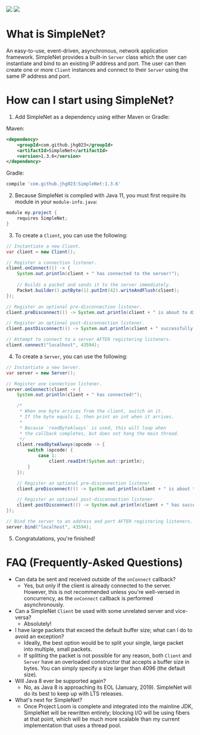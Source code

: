<img src="https://maven-badges.herokuapp.com/maven-central/com.github.jhg023/SimpleNet/badge.svg"> <img src="http://githubbadges.com/star.svg?user=jhg023&repo=SimpleNet&background=0000ff&color=ffffff&style=flat">
# What is SimpleNet?
An easy-to-use, event-driven, asynchronous, network application framework. SimpleNet provides a built-in `Server` class which the user can instantiate and bind to an existing IP address and port. The user can then create one or more `Client` instances and connect to their `Server` using the same IP address and port.

# How can I start using SimpleNet?
 1. Add SimpleNet as a dependency using either Maven or Gradle:

Maven:

```xml
<dependency>
    <groupId>com.github.jhg023</groupId>
    <artifactId>SimpleNet</artifactId>
    <version>1.3.6</version>
</dependency>
```

Gradle:

```groovy
compile 'com.github.jhg023:SimpleNet:1.3.6'
```

 2. Because SimpleNet is compiled with Java 11, you must first require its module in your `module-info.java`:

```java
module my.project {
    requires SimpleNet;
}
```

 3. To create a `Client`, you can use the following:
```java
// Instantiate a new Client.
var client = new Client();

// Register a connection listener.
client.onConnect(() -> {
    System.out.println(client + " has connected to the server!");
    
    // Builds a packet and sends it to the server immediately.
    Packet.builder().putByte(1).putInt(42).writeAndFlush(client);
});

// Register an optional pre-disconnection listener.
client.preDisconnect(() -> System.out.println(client + " is about to disconnect from the server!"));

// Register an optional post-disconnection listener.
client.postDisconnect(() -> System.out.println(client + " successfully disconnected from the server!"));

// Attempt to connect to a server AFTER registering listeners.
client.connect("localhost", 43594);
```

 4. To create a `Server`, you can use the following:

```java
// Instantiate a new Server.
var server = new Server();

// Register one connection listener.
server.onConnect(client -> {
    System.out.println(client + " has connected!");

    /*
     * When one byte arrives from the client, switch on it.
     * If the byte equals 1, then print an int when it arrives.
     *
     * Because `readByteAlways` is used, this will loop when
     * the callback completes, but does not hang the main thread.
     */
    client.readByteAlways(opcode -> {
        switch (opcode) {
            case 1:
                client.readInt(System.out::println);
        }
    });

    // Register an optional pre-disconnection listener.
    client.preDisconnect(() -> System.out.println(client + " is about to disconnect!"));

    // Register an optional post-disconnection listener.
    client.postDisconnect(() -> System.out.println(client + " has successfully disconnected!"));
});

// Bind the server to an address and port AFTER registering listeners.
server.bind("localhost", 43594);
```

 5. Congratulations, you're finished!

# FAQ (Frequently-Asked Questions)
- Can data be sent and received outside of the `onConnect` callback?
  - Yes, but only if the client is already connected to the server. However, this is not recommended unless you're well-versed in concurrency, as the `onConnect` callback is performed asynchronously.
- Can a SimpleNet `Client` be used with some unrelated server and vice-versa?
  - Absolutely!
- I have large packets that exceed the default buffer size; what can I do to avoid an exception?
  - Ideally, the best option would be to split your single, large packet into multiple, small packets. 
  - If splitting the packet is not possible for any reason, both `Client` and `Server` have an overloaded constructor that accepts a buffer size in bytes. You can simply specify a size larger than 4096 (the default size).
- Will Java 8 ever be supported again?
  - No, as Java 8 is approaching its EOL (January, 2019). SimpleNet will do its best to keep up with LTS releases.
- What's next for SimpleNet?
  - Once Project Loom is complete and integrated into the mainline JDK, SimpleNet will be rewritten entirely; blocking I/O will be using fibers at that point, which will be much more scalable than my current implementation that uses a thread pool.
